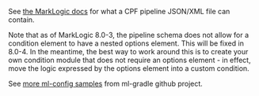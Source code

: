 See [the MarkLogic docs](http://docs.marklogic.com/REST/POST/manage/v2/databases/[id-or-name]/pipelines) for what a 
CPF pipeline JSON/XML file can contain.

Note that as of MarkLogic 8.0-3, the pipeline schema does not allow for a condition element to have a nested options
element. This will be fixed in 8.0-4. In the meantime, the best way to work around this is to create your own 
condition module that does not require an options element - in effect, move the logic expressed by the options element
into a custom condition. 

See [more ml-config samples](https://github.com/marklogic-community/ml-gradle/tree/master/examples/sample-project/src/main/ml-config) from ml-gradle github project.
